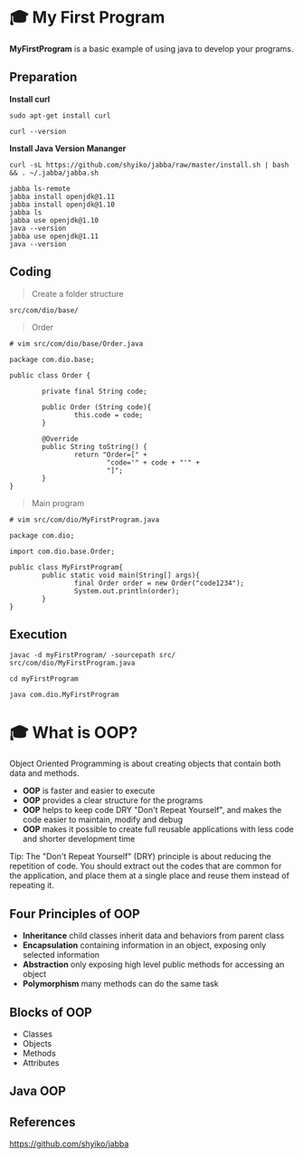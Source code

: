 # 🎓  My First Program

**MyFirstProgram** is a basic example of using java to develop your programs.

## Preparation

**Install curl**
```
sudo apt-get install curl

curl --version
```
 **Install Java Version Mananger**

```
curl -sL https://github.com/shyiko/jabba/raw/master/install.sh | bash && . ~/.jabba/jabba.sh

jabba ls-remote
jabba install openjdk@1.11
jabba install openjdk@1.10
jabba ls
jabba use openjdk@1.10
java --version
jabba use openjdk@1.11
java --version
```

## Coding

> Create a folder structure
```
src/com/dio/base/
```

> Order
```
# vim src/com/dio/base/Order.java

package com.dio.base;

public class Order {

        private final String code;

        public Order (String code){
                this.code = code;
        }

        @Override
        public String toString() {
                return "Order=[" +
                        "code='" + code + "'" +
                        "]";
        }
}
```

> Main program

```
# vim src/com/dio/MyFirstProgram.java

package com.dio;

import com.dio.base.Order;

public class MyFirstProgram{
        public static void main(String[] args){
                final Order order = new Order("code1234");
                System.out.println(order);
        }
}
```


## Execution
```
javac -d myFirstProgram/ -sourcepath src/ src/com/dio/MyFirstProgram.java

cd myFirstProgram

java com.dio.MyFirstProgram
```


# 🎓  What is OOP?

Object Oriented Programming is about creating objects that contain both data and methods.

- **OOP** is faster and easier to execute
- **OOP** provides a clear structure for the programs
- **OOP** helps to keep code DRY "Don't Repeat Yourself", and makes the code easier to maintain, modify and debug
- **OOP** makes it possible to create full reusable applications with less code and shorter development time

Tip: The "Don't Repeat Yourself" (DRY) principle is about reducing the repetition of code. You should extract out the codes that are common for the application, and place them at a single place and reuse them instead of repeating it.

## Four Principles of OOP

- **Inheritance** child classes inherit data and behaviors from parent class
- **Encapsulation** containing information in an object, exposing only selected information
- **Abstraction** only exposing high level public methods for accessing an object
- **Polymorphism** many methods can do the same task

## Blocks of OOP
- Classes
- Objects
- Methods
- Attributes

## Java OOP


## References

https://github.com/shyiko/jabba